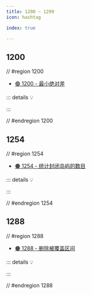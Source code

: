 ```yaml
---
title: 1200 ~ 1299
icon: hashtag

index: true

---
```


<!-- more -->

## 1200

// #region 1200

- [🟢 1200 - 最小绝对差](https://leetcode.cn/problems/minimum-absolute-difference)

::: details 💡

:::

// #endregion 1200

## 1254

// #region 1254

- [🟠 1254 - 统计封闭岛屿的数目](https://leetcode.cn/problems/number-of-closed-islands)

::: details 💡

:::

// #endregion 1254

## 1288

// #region 1288

- [🟠 1288 - 删除被覆盖区间](https://leetcode.cn/problems/remove-covered-intervals)

::: details 💡

:::

// #endregion 1288